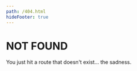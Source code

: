 ```yaml
---
path: /404.html
hideFooter: true
---
```

# NOT FOUND

You just hit a route that doesn't exist... the sadness.
